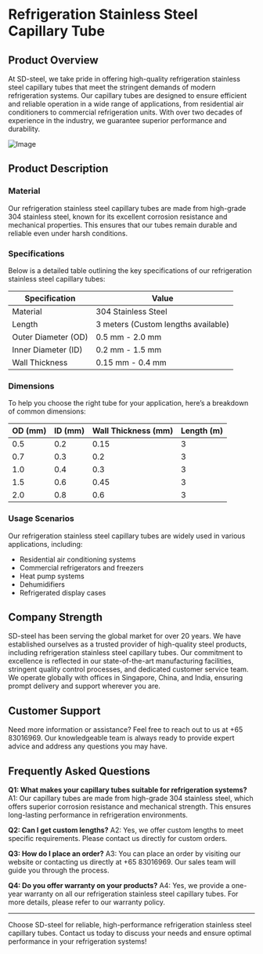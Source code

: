 # Refrigeration Stainless Steel Capillary Tube

## Product Overview

At SD-steel, we take pride in offering high-quality refrigeration stainless steel capillary tubes that meet the stringent demands of modern refrigeration systems. Our capillary tubes are designed to ensure efficient and reliable operation in a wide range of applications, from residential air conditioners to commercial refrigeration units. With over two decades of experience in the industry, we guarantee superior performance and durability.

![Image](https://github.com/user-attachments/assets/2567258e-e124-4816-932d-1809bd27ef0b)

## Product Description

### Material
Our refrigeration stainless steel capillary tubes are made from high-grade 304 stainless steel, known for its excellent corrosion resistance and mechanical properties. This ensures that our tubes remain durable and reliable even under harsh conditions.

### Specifications
Below is a detailed table outlining the key specifications of our refrigeration stainless steel capillary tubes:

| Specification | Value |
|---------------|-------|
| Material      | 304 Stainless Steel |
| Length        | 3 meters (Custom lengths available) |
| Outer Diameter (OD) | 0.5 mm - 2.0 mm |
| Inner Diameter (ID) | 0.2 mm - 1.5 mm |
| Wall Thickness | 0.15 mm - 0.4 mm |

### Dimensions
To help you choose the right tube for your application, here’s a breakdown of common dimensions:

| OD (mm) | ID (mm) | Wall Thickness (mm) | Length (m) |
|---------|---------|---------------------|------------|
| 0.5     | 0.2     | 0.15                | 3          |
| 0.7     | 0.3     | 0.2                 | 3          |
| 1.0     | 0.4     | 0.3                 | 3          |
| 1.5     | 0.6     | 0.45                | 3          |
| 2.0     | 0.8     | 0.6                 | 3          |

### Usage Scenarios
Our refrigeration stainless steel capillary tubes are widely used in various applications, including:
- Residential air conditioning systems
- Commercial refrigerators and freezers
- Heat pump systems
- Dehumidifiers
- Refrigerated display cases

## Company Strength

SD-steel has been serving the global market for over 20 years. We have established ourselves as a trusted provider of high-quality steel products, including refrigeration stainless steel capillary tubes. Our commitment to excellence is reflected in our state-of-the-art manufacturing facilities, stringent quality control processes, and dedicated customer service team. We operate globally with offices in Singapore, China, and India, ensuring prompt delivery and support wherever you are.

## Customer Support
Need more information or assistance? Feel free to reach out to us at +65 83016969. Our knowledgeable team is always ready to provide expert advice and address any questions you may have.

## Frequently Asked Questions

**Q1: What makes your capillary tubes suitable for refrigeration systems?**
A1: Our capillary tubes are made from high-grade 304 stainless steel, which offers superior corrosion resistance and mechanical strength. This ensures long-lasting performance in refrigeration environments.

**Q2: Can I get custom lengths?**
A2: Yes, we offer custom lengths to meet specific requirements. Please contact us directly for custom orders.

**Q3: How do I place an order?**
A3: You can place an order by visiting our website or contacting us directly at +65 83016969. Our sales team will guide you through the process.

**Q4: Do you offer warranty on your products?**
A4: Yes, we provide a one-year warranty on all our refrigeration stainless steel capillary tubes. For more details, please refer to our warranty policy.

---

Choose SD-steel for reliable, high-performance refrigeration stainless steel capillary tubes. Contact us today to discuss your needs and ensure optimal performance in your refrigeration systems!